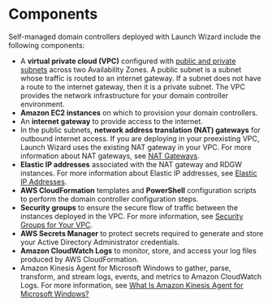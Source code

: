 # Components<a name="launch-wizard-ad-components"></a>

Self\-managed domain controllers deployed with Launch Wizard include the following components:
+ A **virtual private cloud \(VPC\)** configured with [public and private subnets](https://docs.aws.amazon.com/vpc/latest/userguide/what-is-amazon-vpc.html#what-is-vpc-subnet) across two Availability Zones\. A public subnet is a subnet whose traffic is routed to an internet gateway\. If a subnet does not have a route to the internet gateway, then it is a private subnet\. The VPC provides the network infrastructure for your domain controller environment\.
+ **Amazon EC2 instances** on which to provision your domain controllers\.
+ An **internet gateway** to provide access to the internet\.
+ In the public subnets, **network address translation \(NAT\) gateways** for outbound internet access\. If you are deploying in your preexisting VPC, Launch Wizard uses the existing NAT gateway in your VPC\. For more information about NAT gateways, see [NAT Gateways](https://docs.aws.amazon.com/vpc/latest/userguide/vpc-nat-gateway.html)\.
+ **Elastic IP addresses** associated with the NAT gateway and RDGW instances\. For more information about Elastic IP addresses, see [Elastic IP Addresses](https://docs.aws.amazon.com/AWSEC2/latest/WindowsGuide/elastic-ip-addresses-eip.html)\.
+ **AWS CloudFormation** templates and **PowerShell** configuration scripts to perform the domain controller configuration steps\.
+ **Security groups** to ensure the secure flow of traffic between the instances deployed in the VPC\. For more information, see [Security Groups for Your VPC](https://docs.aws.amazon.com/vpc/latest/userguide/VPC_SecurityGroups.html)\.
+ **AWS Secrets Manager** to protect secrets required to generate and store your Active Directory Administrator credentials\. 
+ **Amazon CloudWatch Logs** to monitor, store, and access your log files produced by AWS CloudFormation\.
+ Amazon Kinesis Agent for Microsoft Windows to gather, parse, transform, and stream logs, events, and metrics to Amazon CloudWatch Logs\. For more information, see [What Is Amazon Kinesis Agent for Microsoft Windows?](https://docs.aws.amazon.com/kinesis-agent-windows/latest/userguide/what-is-kinesis-agent-windows.html)